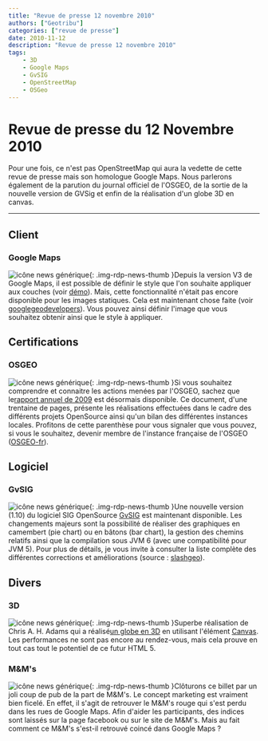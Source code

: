 ```yaml
---
title: "Revue de presse 12 novembre 2010"
authors: ["Geotribu"]
categories: ["revue de presse"]
date: 2010-11-12
description: "Revue de presse 12 novembre 2010"
tags:
    - 3D
    - Google Maps
    - GvSIG
    - OpenStreetMap
    - OSGeo
---
```


# Revue de presse du 12 Novembre 2010

Pour une fois, ce n'est pas OpenStreetMap qui aura la vedette de cette revue de presse mais son homologue Google Maps. Nous parlerons également de la parution du journal officiel de l'OSGEO, de la sortie de la nouvelle version de GVSig et enfin de la réalisation d'un globe 3D en canvas.

----

## Client

### Google Maps

![icône news générique](https://cdn.geotribu.fr/img/internal/icons-rdp-news/news.png "News Geotribu"){: .img-rdp-news-thumb }Depuis la version V3 de Google Maps, il est possible de définir le style que l'on souhaite appliquer aux couches (voir [démo](http://gmaps-samples-v3.googlecode.com/svn/trunk/styledmaps/wizard/index.html)). Mais, cette fonctionnalité n'était pas encore disponible pour les images statiques. Cela est maintenant chose faite (voir [googlegeodevelopers](http://googlegeodevelopers.blogspot.com/2010/11/styled-static-maps-launches.html)). Vous pouvez ainsi définir l'image que vous souhaitez obtenir ainsi que le style à appliquer.

## Certifications

### OSGEO

![icône news générique](https://cdn.geotribu.fr/img/internal/icons-rdp-news/news.png "News Geotribu"){: .img-rdp-news-thumb }Si vous souhaitez comprendre et connaitre les actions menées par l'OSGEO, sachez que le[rapport annuel de 2009](http://www.osgeo.org/news/2010/2009-annual-report-available) est désormais disponible. Ce document, d'une trentaine de pages, présente les réalisations effectuées dans le cadre des différents projets OpenSource ainsi qu'un bilan des différentes instances locales. Profitons de cette parenthèse pour vous signaler que vous pouvez, si vous le souhaitez, devenir membre de l'instance française de l'OSGEO ([OSGEO-fr](http://wiki.osgeo.org/wiki/Francophone_OSGeo_Chapter)).

## Logiciel

### GvSIG

![icône news générique](https://cdn.geotribu.fr/img/internal/icons-rdp-news/news.png "News Geotribu"){: .img-rdp-news-thumb }Une nouvelle version (1.10) du logiciel SIG OpenSource [GvSIG](http://www.gvsig.org/web/) est maintenant disponible. Les changements majeurs sont la possibilité de réaliser des graphiques en camembert (pie chart) ou en bâtons (bar chart), la gestion des chemins relatifs ainsi que la compilation sous JVM 6 (avec une compatibilité pour JVM 5). Pour plus de détails, je vous invite à consulter la liste complète des différentes corrections et améliorations (source : [slashgeo](http://slashgeo.org/2010/11/03/New-final-version-gvSIG-available-gvSIG-110)).

## Divers

### 3D

![icône news générique](https://cdn.geotribu.fr/img/internal/icons-rdp-news/news.png "News Geotribu"){: .img-rdp-news-thumb }Superbe réalisation de Chris A. H. Adams qui a réalisé[un globe en 3D](http://cs.smu.ca/~c_adams1/3DEarth3/) en utilisant l'élément [Canvas](https://fr.wikipedia.org/wiki/Canvas_%28HTML%29). Les performances ne sont pas encore au rendez-vous, mais cela prouve en tout cas tout le potentiel de ce futur HTML 5.

### M&M's

![icône news générique](https://cdn.geotribu.fr/img/internal/icons-rdp-news/news.png "News Geotribu"){: .img-rdp-news-thumb }Clôturons ce billet par un joli coup de pub de la part de M&M's. Le concept marketing est vraiment bien ficelé. En effet, il s'agit de retrouver le M&M's rouge qui s'est perdu dans les rues de Google Maps. Afin d'aider les participants, des indices sont laissés sur la page facebook ou sur le site de M&M's. Mais au fait comment ce M&M's s'est-il retrouvé coincé dans Google Maps ?
